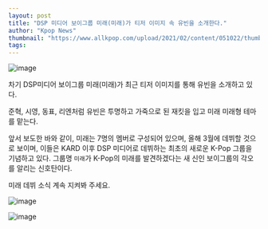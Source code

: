 ```yaml
---
layout: post
title: "DSP 미디어 보이그룹 미래(미래)가 티저 이미지 속 유빈을 소개한다."
author: "Kpop News"
thumbnail: "https://www.allkpop.com/upload/2021/02/content/051022/thumb/1612538558-200205-mirae.jpg"
tags: 
---
```



![image](https://www.allkpop.com/upload/2021/02/content/051022/1612538558-200205-mirae.jpg)

차기 DSP미디어 보이그룹 미래(미래)가 최근 티저 이미지를 통해 유빈을 소개하고 있다.

준혁, 시영, 동표, 리엔처럼 유빈은 투명하고 가죽으로 된 재킷을 입고 미래 미래형 테마를 맡는다.

앞서 보도한 바와 같이, 미래는 7명의 멤버로 구성되어 있으며, 올해 3월에 데뷔할 것으로 보이며, 이들은 KARD 이후 DSP 미디어로 데뷔하는 최초의 새로운 K-Pop 그룹을 기념하고 있다. 그룹명 `미래`가 K-Pop의 미래를 발견하겠다는 새 신인 보이그룹의 각오를 알리는 신호탄이다.

미래 데뷔 소식 계속 지켜봐 주세요.

![image](https://preview.redd.it/0e5r3l1obof61.jpg?width=1367&format=pjpg&auto=webp&s=530d7644c70fb1f5a81265648611f85e272c4095)

![image](https://preview.redd.it/5p7wm82obof61.jpg?width=1367&format=pjpg&auto=webp&s=fbd008c3b70c56d27f7febb909b91fb8ca1cd169)